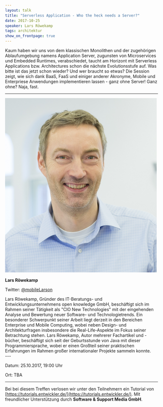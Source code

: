 ```yaml
---
layout: talk
title: "Serverless Application - Who the heck needs a Server?"
date: 2017-10-25
speaker: Lars Röwekamp
tags: architektur
show_on_frontpage: true
---
```


Kaum haben wir uns von dem klassischen Monolithen und der zugehörigen Ablaufumgebung namens Application Server, 
zugunsten von Microservices und Embedded Runtimes, verabschiedet, 
taucht am Horizont mit Serverless Applications bzw. Architectures schon die nächste Evolutionsstufe auf. 
Was bitte ist das jetzt schon wieder? Und wer braucht so etwas? Die Session zeigt, wie sich dank BaaS, FaaS und 
einiger anderer Akronyme, Mobile und Enterpriese Anwendungen implementieren lassen - ganz ohne Server! Ganz ohne? Naja, fast.

---
<div class="speaker-info">
  <div class="short-info">
    <img src="/images/lars_roewekamp.png">
    <p><strong>Lars Röwekamp</strong></p>
    <p>Twitter: <a href="https://twitter.com/mobileLarson">@mobileLarson</a></p>
  </div>
  <div class="description">
	Lars Röwekamp, Gründer des IT-Beratungs- und Entwicklungsunternehmens open knowledge GmbH, 
	beschäftigt sich im Rahmen seiner Tätigkeit als "CIO New Technologies" mit der eingehenden Analyse 
	und Bewertung neuer Software- und Technologietrends. 
	Ein besonderer Schwerpunkt seiner Arbeit liegt derzeit in den Bereichen Enterprise und Mobile Computing, 
	wobei neben Design- und Architekturfragen insbesondere die Real-Life-Aspekte im Fokus seiner Betrachtung stehen. 
	Lars Röwekamp, Autor mehrerer Fachartikel und -bücher, beschäftigt sich seit der Geburtsstunde von Java 
	mit dieser Programmiersprache, wobei er einen Großteil seiner praktischen Erfahrungen im Rahmen großer internationaler Projekte sammeln konnte. 
  </div>
</div>
---

Datum: 25.10.2017, 19:00 Uhr

Ort: TBA

---
Bei bei diesem Treffen verlosen wir unter den Teilnehmern ein Tutorial von [https://tutorials.entwickler.de/](https://tutorials.entwickler.de/). Mit freundlicher Unterstützung durch **Software & Support Media GmbH**.

